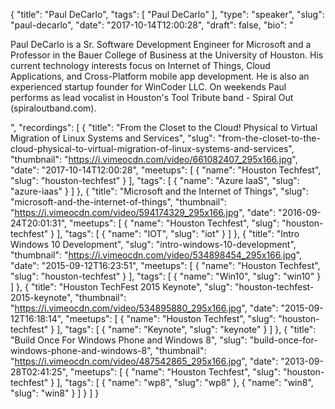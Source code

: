{
  "title": "Paul DeCarlo",
  "tags": [
    "Paul DeCarlo"
  ],
  "type": "speaker",
  "slug": "paul-decarlo",
  "date": "2017-10-14T12:00:28",
  "draft": false,
  "bio": "<p>Paul DeCarlo is a Sr. Software Development Engineer for Microsoft and a Professor in the Bauer College of Business at the University of Houston. His current technology interests focus on Internet of Things, Cloud Applications, and Cross-Platform mobile app development. He is also an experienced startup founder for WinCoder LLC. On weekends Paul performs as lead vocalist in Houston's Tool Tribute band - Spiral Out (spiraloutband.com).</p>",
  "recordings": [
    {
      "title": "From the Closet to the Cloud! Physical to Virtual Migration of Linux Systems and Services",
      "slug": "from-the-closet-to-the-cloud-physical-to-virtual-migration-of-linux-systems-and-services",
      "thumbnail": "https://i.vimeocdn.com/video/661082407_295x166.jpg",
      "date": "2017-10-14T12:00:28",
      "meetups": [
        {
          "name": "Houston Techfest",
          "slug": "houston-techfest"
        }
      ],
      "tags": [
        {
          "name": "Azure IaaS",
          "slug": "azure-iaas"
        }
      ]
    },
    {
      "title": "Microsoft and the Internet of Things",
      "slug": "microsoft-and-the-internet-of-things",
      "thumbnail": "https://i.vimeocdn.com/video/594174329_295x166.jpg",
      "date": "2016-09-24T20:01:31",
      "meetups": [
        {
          "name": "Houston Techfest",
          "slug": "houston-techfest"
        }
      ],
      "tags": [
        {
          "name": "IOT",
          "slug": "iot"
        }
      ]
    },
    {
      "title": "Intro Windows 10 Development",
      "slug": "intro-windows-10-development",
      "thumbnail": "https://i.vimeocdn.com/video/534898454_295x166.jpg",
      "date": "2015-09-12T16:23:51",
      "meetups": [
        {
          "name": "Houston Techfest",
          "slug": "houston-techfest"
        }
      ],
      "tags": [
        {
          "name": "Win10",
          "slug": "win10"
        }
      ]
    },
    {
      "title": "Houston TechFest 2015 Keynote",
      "slug": "houston-techfest-2015-keynote",
      "thumbnail": "https://i.vimeocdn.com/video/534895880_295x166.jpg",
      "date": "2015-09-12T16:18:14",
      "meetups": [
        {
          "name": "Houston Techfest",
          "slug": "houston-techfest"
        }
      ],
      "tags": [
        {
          "name": "Keynote",
          "slug": "keynote"
        }
      ]
    },
    {
      "title": "Build Once For Windows Phone and Windows 8",
      "slug": "build-once-for-windows-phone-and-windows-8",
      "thumbnail": "https://i.vimeocdn.com/video/487542865_295x166.jpg",
      "date": "2013-09-28T02:41:25",
      "meetups": [
        {
          "name": "Houston Techfest",
          "slug": "houston-techfest"
        }
      ],
      "tags": [
        {
          "name": "wp8",
          "slug": "wp8"
        },
        {
          "name": "win8",
          "slug": "win8"
        }
      ]
    }
  ]
}